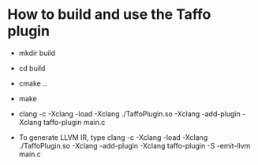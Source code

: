 # How to build and use the Taffo plugin
 - mkdir build
 - cd build
 - cmake ..
 - make
 - clang -c -Xclang -load -Xclang ./TaffoPlugin.so -Xclang -add-plugin -Xclang taffo-plugin main.c
 
 - To generate LLVM IR, type clang -c -Xclang -load -Xclang ./TaffoPlugin.so -Xclang -add-plugin -Xclang taffo-plugin -S -emit-llvm main.c
